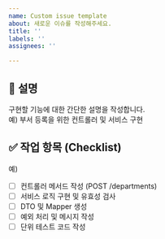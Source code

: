 ```yaml
---
name: Custom issue template
about: 새로운 이슈를 작성해주세요.
title: ''
labels: ''
assignees: ''

---
```


## 📝 설명
구현할 기능에 대한 간단한 설명을 작성합니다.  
예) 부서 등록을 위한 컨트롤러 및 서비스 구현

## ✅ 작업 항목 (Checklist)
예)
- [ ] 컨트롤러 메서드 작성 (POST /departments)  
- [ ] 서비스 로직 구현 및 유효성 검사  
- [ ] DTO 및 Mapper 생성  
- [ ] 예외 처리 및 메시지 작성  
- [ ] 단위 테스트 코드 작성
